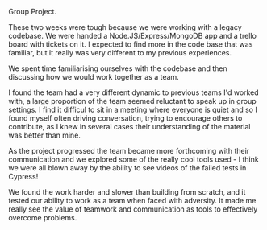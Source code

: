 Group Project.

These two weeks were tough because we were working with a legacy codebase. We were handed a Node.JS/Express/MongoDB app and a trello board with tickets on it. I expected to find more in the code base that was familiar, but it really was very different to my previous experiences. 

We spent time familiarising ourselves with the codebase and then discussing how we would work together as a team. 

I found the team had a very different dynamic to previous teams I'd worked with, a large proportion of the team seemed reluctant to speak up in group settings. I find it difficul to sit in a meeting where everyone is quiet and so I found myself often driving conversation, trying to encourage others to contribute, as I knew in several cases their understanding of the material was better than mine. 

As the project progressed the team became more forthcoming with their communication and we explored some of the really cool tools used - I think we were all blown away by the ability to see videos of the failed tests in Cypress!

We found the work harder and slower than building from scratch, and it tested our ability to work as a team when faced with adversity. It made me really see the value of teamwork and communication as tools to effectively overcome problems. 
